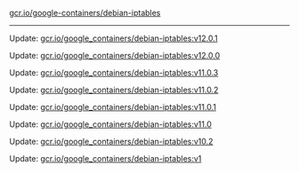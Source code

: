 [gcr.io/google-containers/debian-iptables](https://hub.docker.com/r/cruse/debian-iptables/tags/) 

----
Update: [gcr.io/google_containers/debian-iptables:v12.0.1](https://hub.docker.com/r/cruse/debian-iptables/tags/)

Update: [gcr.io/google_containers/debian-iptables:v12.0.0](https://hub.docker.com/r/cruse/debian-iptables/tags/)

Update: [gcr.io/google_containers/debian-iptables:v11.0.3](https://hub.docker.com/r/cruse/debian-iptables/tags/)

Update: [gcr.io/google_containers/debian-iptables:v11.0.2](https://hub.docker.com/r/cruse/debian-iptables/tags/)

Update: [gcr.io/google_containers/debian-iptables:v11.0.1](https://hub.docker.com/r/cruse/debian-iptables/tags/)

Update: [gcr.io/google_containers/debian-iptables:v11.0](https://hub.docker.com/r/cruse/debian-iptables/tags/)

Update: [gcr.io/google_containers/debian-iptables:v10.2](https://hub.docker.com/r/cruse/debian-iptables/tags/)

Update: [gcr.io/google_containers/debian-iptables:v1](https://hub.docker.com/r/cruse/debian-iptables/tags/)

